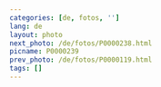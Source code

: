 ```yaml
---
categories: [de, fotos, '']
lang: de
layout: photo
next_photo: /de/fotos/P0000238.html
picname: P0000239
prev_photo: /de/fotos/P0000119.html
tags: []
---
```

